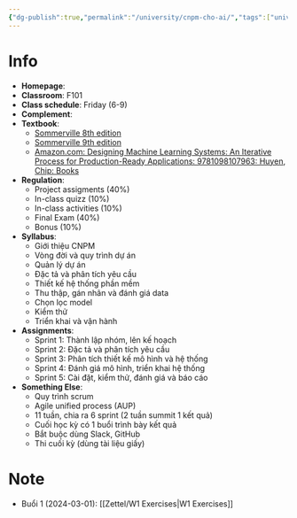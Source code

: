 ```yaml
---
{"dg-publish":true,"permalink":"/university/cnpm-cho-ai/","tags":["university"],"created":"2024-03-01T12:22:22.042+07:00","updated":"2024-03-01T15:33:31.826+07:00"}
---
```


# Info
- **Homepage**: 
- **Classroom**: F101
- **Class schedule**: Friday (6-9)
- **Complement**:
- **Textbook**:
	- [Sommerville 8th edition](https://fita.vnua.edu.vn/wp-content/uploads/2013/06/Software-Engineering-By-Ian-Sommerville-8th-Edition.pdf)
	- [Sommerville 9th edition](https://engineering.futureuniversity.com/BOOKS%20FOR%20IT/Software-Engineering-9th-Edition-by-Ian-Sommerville.pdf)
	- [Amazon.com: Designing Machine Learning Systems: An Iterative Process for Production-Ready Applications: 9781098107963: Huyen, Chip: Books](https://www.amazon.com/Designing-Machine-Learning-Systems-Production-Ready/dp/1098107969)
- **Regulation**:
	- Project assigments (40%)
	- In-class quizz (10%)
	- In-class activities (10%)
	- Final Exam (40%)
	- Bonus (10%)
- **Syllabus**:
	- Giới thiệu CNPM
	- Vòng đời và quy trình dự án
	- Quản lý dự án
	- Đặc tả và phân tích yêu cầu
	- Thiết kế hệ thống phần mềm
	- Thu thập, gán nhãn và đánh giá data
	- Chọn lọc model
	- Kiểm thử
	- Triển khai và vận hành
- **Assignments**:
	- Sprint 1: Thành lập nhóm, lên kế hoạch
	- Sprint 2: Đặc tả và phân tích yêu cầu
	- Sprint 3: Phân tích thiết kế mô hình và hệ thống 
	- Sprint 4: Đánh giá mô hình, triển khai hệ thống
	- Sprint 5: Cài đặt, kiểm thử, đánh giá và báo cáo
- **Something Else**:
	- Quy trình scrum
	- Agile unified process (AUP)
	- 11 tuần, chia ra 6 sprint (2 tuần summit 1 kết quả)
	- Cuối học kỳ có 1 buổi trình bày kết quả
	- Bắt buộc dùng Slack, GitHub
	- Thi cuối kỳ (dùng tài liệu giấy)
# Note

- Buổi 1 (2024-03-01): [[Zettel/W1 Exercises\|W1 Exercises]]